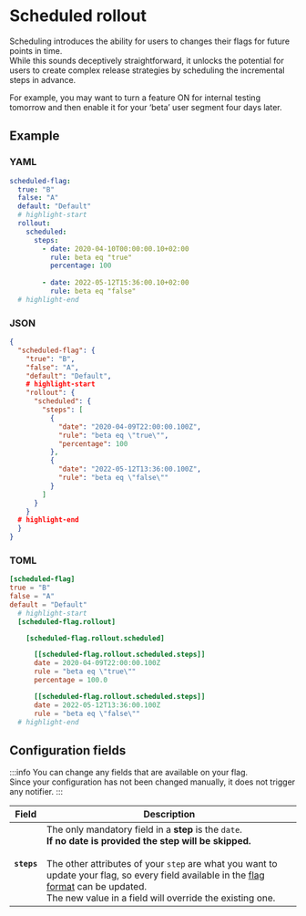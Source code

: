 # Scheduled rollout

Scheduling introduces the ability for users to changes their flags for future points in time.  
While this sounds deceptively straightforward, it unlocks the potential for users to create complex release strategies by scheduling the incremental steps in advance.

For example, you may want to turn a feature ON for internal testing tomorrow and then enable it for your ‘beta’ user segment four days later.

## Example
### YAML

```yaml linenums="1" hl_lines="6-13"
scheduled-flag:
  true: "B"
  false: "A"
  default: "Default"
  # highlight-start
  rollout:
    scheduled:
      steps:
        - date: 2020-04-10T00:00:00.10+02:00
          rule: beta eq "true"
          percentage: 100
        
        - date: 2022-05-12T15:36:00.10+02:00
          rule: beta eq "false"
  # highlight-end
```
### JSON

```json
{
  "scheduled-flag": {
    "true": "B",
    "false": "A",
    "default": "Default",
    # highlight-start
    "rollout": {
      "scheduled": {
        "steps": [
          {
            "date": "2020-04-09T22:00:00.100Z",
            "rule": "beta eq \"true\"",
            "percentage": 100
          },
          {
            "date": "2022-05-12T13:36:00.100Z",
            "rule": "beta eq \"false\""
          }
        ]
      }
    }
  # highlight-end
  }
}
```

### TOML

```toml
[scheduled-flag]
true = "B"
false = "A"
default = "Default"
  # highlight-start
  [scheduled-flag.rollout]

    [scheduled-flag.rollout.scheduled]

      [[scheduled-flag.rollout.scheduled.steps]]
      date = 2020-04-09T22:00:00.100Z
      rule = "beta eq \"true\""
      percentage = 100.0

      [[scheduled-flag.rollout.scheduled.steps]]
      date = 2022-05-12T13:36:00.100Z
      rule = "beta eq \"false\""
  # highlight-end
```

## Configuration fields

:::info
You can change any fields that are available on your flag.  
Since your configuration has not been changed manually, it does not trigger any notifier.
:::

| Field | Description |
|---|---|
|**`steps`**| The only mandatory field in a **step** is the `date`.<br/>**If no date is provided the step will be skipped.**<br/><br/>The other attributes of your `step` are what you want to update your flag, so every field available in the [flag format](../../flag_format) can be updated.<br/>The new value in a field will override the existing one. |
